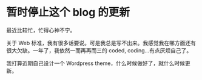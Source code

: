 # 暂时停止这个 blog 的更新

最近比较忙，忙得心神不宁。

关于 Web 标准，我有很多话要说。可是我总是写不出来。我感觉我在哪方面还有很大欠缺。一年了，我依然一而再再而三的 coded, coding...有点厌烦自己了。

我打算近期自己设计一个 Wordpress theme，什么时候做好了，就什么时候更新。
